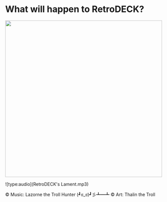 # What will happen to RetroDECK?

<img src="../thalin-the-troll.png"  width="500">


![type:audio](RetroDECK's Lament.mp3)


©️ Music: Lazorne the Troll Hunter (┛ಠ_ಠ)┛彡┻━┻   ©️ Art: Thalin the Troll
